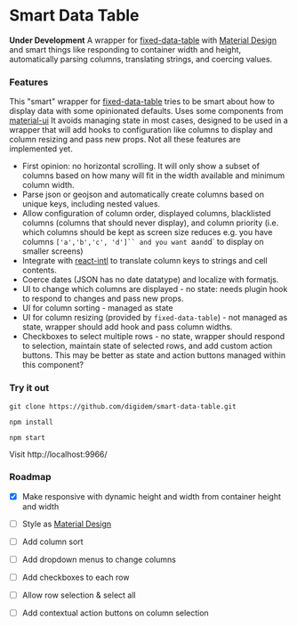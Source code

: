 # Smart Data Table

**Under Development** A wrapper for [fixed-data-table](http://facebook.github.io/fixed-data-table/) with [Material Design](https://www.google.com/design/spec/components/data-tables.html) and smart things like responding to container width and height, automatically parsing columns, translating strings, and coercing values.

### Features

This "smart" wrapper for [fixed-data-table](http://facebook.github.io/fixed-data-table/) tries to be smart about how to display data with some opinionated defaults. Uses some components from [material-ui](http://callemall.github.io/material-ui/#/) It avoids managing state in most cases, designed to be used in a wrapper that will add hooks to configuration like columns to display and column resizing and pass new props. Not all these features are implemented yet.

- First opinion: no horizontal scrolling. It will only show a subset of columns based on how many will fit in the width available and minimum column width.
- Parse json or geojson and automatically create columns based on unique keys, including nested values.
- Allow configuration of column order, displayed columns, blacklisted columns (columns that should never display), and column priority (i.e. which columns should be kept as screen size reduces e.g. you have columns `['a','b','c', 'd']`` and you want `a` and `d` to display on smaller screens)
- Integrate with [react-intl](http://formatjs.io/react/) to translate column keys to strings and cell contents.
- Coerce dates (JSON has no date datatype) and localize with formatjs.
- UI to change which columns are displayed - no state: needs plugin hook to respond to changes and pass new props.
- UI for column sorting - managed as state
- UI for column resizing (provided by `fixed-data-table`) - not managed as state, wrapper should add hook and pass column widths.
- Checkboxes to select multiple rows - no state, wrapper should respond to selection, maintain state of selected rows, and add custom action buttons. This may be better as state and action buttons managed within this component?

### Try it out

`git clone https://github.com/digidem/smart-data-table.git`

`npm install`

`npm start`

Visit http://localhost:9966/

### Roadmap

- [x] Make responsive with dynamic height and width from container height and width
- [ ] Style as [Material Design](https://www.google.com/design/spec/components/data-tables.html)
- [ ] Add column sort
- [ ] Add dropdown menus to change columns
- [ ] Add checkboxes to each row
- [ ] Allow row selection & select all
- [ ] Add contextual action buttons on column selection


